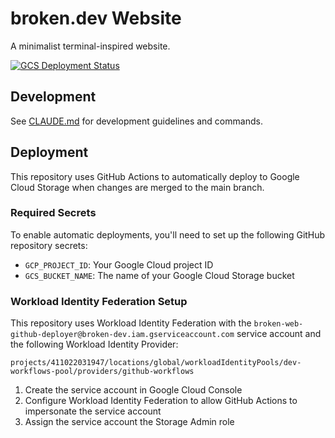 # broken.dev Website

A minimalist terminal-inspired website.

[![GCS Deployment Status](https://img.shields.io/badge/GCS%20Deployment-active-success)](https://broken.dev)

## Development

See [CLAUDE.md](CLAUDE.md) for development guidelines and commands.

## Deployment

This repository uses GitHub Actions to automatically deploy to Google Cloud Storage when changes are merged to the main branch.

### Required Secrets

To enable automatic deployments, you'll need to set up the following GitHub repository secrets:

- `GCP_PROJECT_ID`: Your Google Cloud project ID
- `GCS_BUCKET_NAME`: The name of your Google Cloud Storage bucket

### Workload Identity Federation Setup

This repository uses Workload Identity Federation with the `broken-web-github-deployer@broken-dev.iam.gserviceaccount.com` service account and the following Workload Identity Provider:
```
projects/411022031947/locations/global/workloadIdentityPools/dev-workflows-pool/providers/github-workflows
```

1. Create the service account in Google Cloud Console
2. Configure Workload Identity Federation to allow GitHub Actions to impersonate the service account
3. Assign the service account the Storage Admin role
